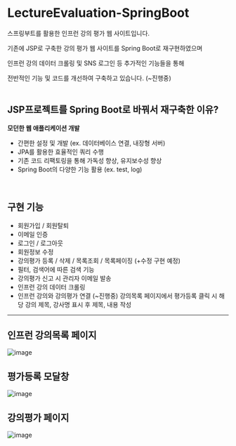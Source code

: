 # LectureEvaluation-SpringBoot
스프링부트를 활용한 인프런 강의 평가 웹 사이트입니다.

기존에 JSP로 구축한 강의 평가 웹 사이트를 Spring Boot로 재구현하였으며

인프런 강의 데이터 크롤링 및 SNS 로그인 등 추가적인 기능들을 통해 

전반적인 기능 및 코드를 개선하여 구축하고 있습니다. (~진행중)<br><br>

<h2>JSP프로젝트를 Spring Boot로 바꿔서 재구축한 이유?</h2>

**모던한 웹 애플리케이션 개발**
- 간편한 설정 및 개발 (ex. 데이터베이스 연결, 내장형 서버)
- JPA를 활용한 효율적인 쿼리 수행
- 기존 코드 리팩토링을 통해 가독성 향상, 유지보수성 향상 
- Spring Boot의 다양한 기능 활용 (ex. test, log)

<br>
<h2>구현 기능</h2>

- 회원가입 / 회원탈퇴
- 이메일 인증
- 로그인 / 로그아웃
- 회원정보 수정
- 강의평가 등록 / 삭제 / 목록조회 / 목록페이징 (+수정 구현 예정)
- 필터, 검색어에 따른 검색 기능
- 강의평가 신고 시 관리자 이메일 발송
- 인프런 강의 데이터 크롤링
- 인프런 강의와 강의평가 연결 (~진행중)
  강의목록 페이지에서 평가등록 클릭 시 해당 강의 제목, 강사명 표시 후 제목, 내용 작성
  



<hr>

<h2>인프런 강의목록 페이지</h2>

![image](https://github.com/jangmimi/LectureEvaluation-SpringBoot/assets/133731745/e6d4f281-49f5-4353-8f6b-0dc7b875cafe)

<h2>평가등록 모달창</h2>

![image](https://github.com/jangmimi/LectureEvaluation-SpringBoot/assets/133731745/b6493a07-f5ed-4289-b883-012077b6f8c5)



<h2>강의평가 페이지</h2>

![image](https://github.com/jangmimi/LectureEvaluation-SpringBoot/assets/133731745/c7780b0e-8e52-41a1-9fc4-3efb4162fad7)



